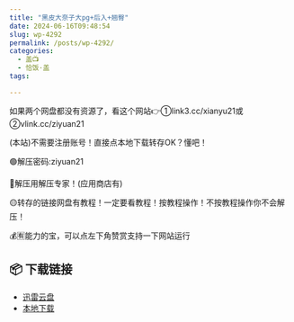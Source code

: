 ```yaml
---
title: "黑皮大奈子大pg+后入+翘臀"
date: 2024-06-16T09:48:54
slug: wp-4292
permalink: /posts/wp-4292/
categories:
  - 盖📺
  - 恰饭·盖
tags:

---
```


如果两个网盘都没有资源了，看这个网站👉①link3.cc/xianyu21或②vlink.cc/ziyuan21

(本站)不需要注册账号！直接点本地下载转存OK？懂吧！

🟢解压密码:ziyuan21

🔵解压用解压专家！(应用商店有)

🟡转存的链接网盘有教程！一定要看教程！按教程操作！不按教程操作你不会解压！

💰🈶能力的宝，可以点左下角赞赏支持一下网站运行

## 📦 下载链接
- [迅雷云盘](https://blziyuan21.com/pay-download/4292?key=8bb3d778b0&down_id=0)
- [本地下载](https://blziyuan21.com/pay-download/4292?key=8bb3d778b0&down_id=1)

